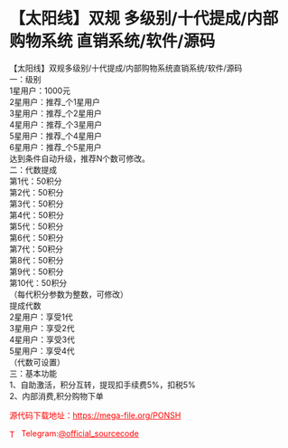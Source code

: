 # 【太阳线】双规 多级别/十代提成/内部购物系统 直销系统/软件/源码

【太阳线】双规多级别/十代提成/内部购物系统直销系统/软件/源码<br>一：级别<br>1星用户：1000元<br>2星用户：推荐_个1星用户<br>3星用户：推荐_个2星用户<br>4星用户：推荐_个3星用户<br>5星用户：推荐_个4星用户<br>6星用户：推荐_个5星用户<br>达到条件自动升级，推荐N个数可修改。<br>二：代数提成<br>第1代：50积分<br>第2代：50积分<br>第3代：50积分<br>第4代：50积分<br>第5代：50积分<br>第6代：50积分<br>第7代：50积分<br>第8代：50积分<br>第9代：50积分<br>第10代：50积分<br>（每代积分参数为整数，可修改）<br>提成代数<br>2星用户：享受1代<br>3星用户：享受2代<br>4星用户：享受3代<br>5星用户：享受4代<br>（代数可设置）<br>三：基本功能<br>1、自助激活，积分互转，提现扣手续费5%，扣税5%<br>2、内部消费,积分购物下单<br>


<p style="color: red;">源代码下载地址：<a href="https://mega-file.org/PONSH" style="color: red;">https://mega-file.org/PONSH</a></p><p style="color: red;"><img src="https://cdn-icons-png.flaticon.com/512/2111/2111646.png" alt="Telegram Icon" style="width: 16px; vertical-align: middle; margin-right: 5px;">Telegram:<a href="https://t.me/official_sourcecode" style="color: red;">@official_sourcecode</a></p>